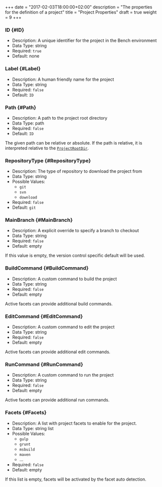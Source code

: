 +++
date = "2017-02-03T18:00:00+02:00"
description = "The properties for the definition of a project"
title = "Project Properties"
draft = true
weight = 9
+++

<!--
#data-table /*/*/Description
#column Property: name(..)
#column Required: value(../Required)
-->

### ID {#ID}

* Description: A unique identifier for the project in the Bench environment 
* Data Type: string
* Required: `true`
* Default: none

### Label {#Label}

* Description: A human friendly name for the project
* Data Type: string
* Required: `false`
* Default: `ID`

### Path {#Path}

* Description: A path to the project root directory
* Data Type: path
* Required: `false`
* Default: `ID`

The given path can be relative or absolute.
If the path is relative, it is interpreted relative to the [`ProjectRootDir`](/ref/config/#ProjectRootDir).

### RepositoryType {#RepositoryType}

* Description: The type of repository to download the project from
* Data Type: string
* Possible Values:
    + `git`
    + `svn`
    + `download`
* Required: `false`
* Default: `git`

### MainBranch {#MainBranch}

* Description: A explicit override to specify a branch to checkout
* Data Type: string
* Required: `false`
* Default: empty

If this value is empty, the version control specific default will be used.

### BuildCommand {#BuildCommand}

* Description: A custom command to build the project
* Data Type: string
* Required: `false`
* Default: empty

Active facets can provide additional build commands.

### EditCommand {#EditCommand}

* Description: A custom command to edit the project
* Data Type: string
* Required: `false`
* Default: empty

Active facets can provide additional edit commands.

### RunCommand {#RunCommand}

* Description: A custom command to run the project
* Data Type: string
* Required: `false`
* Default: empty

Active facets can provide additional run commands.

### Facets {#Facets}

* Description: A list with project facets to enable for the project.
* Data Type: string list
* Possible Values:
    + `gulp`
    + `grunt`
    + `msbuild`
    + `maven`
    + ...
* Required: `false`
* Default: empty

If this list is empty, facets will be activated by the facet auto detection.
